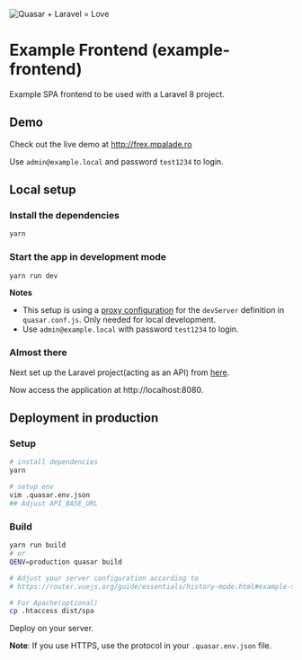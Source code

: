 ![Quasar + Laravel = Love](https://prnt.sc/vhb78n)

# Example Frontend (example-frontend)

Example SPA frontend to be used with a Laravel 8 project.

## Demo

Check out the live demo at http://frex.mpalade.ro

Use `admin@example.local` and password `test1234` to login.

## Local setup

### Install the dependencies

```bash
yarn
```

### Start the app in development mode

```bash
yarn run dev
```

**Notes**

- This setup is using a [proxy configuration](https://github.com/training-yoyosan/example-frontend/blob/master/quasar.conf.js#L76) for the `devServer` definition in `quasar.conf.js`. Only needed for local development.
- Use `admin@example.local` with password `test1234` to login.

### Almost there

Next set up the Laravel project(acting as an API) from [here](https://github.com/training-yoyosan/example-backend).

Now access the application at http://localhost:8080.

## Deployment in production

### Setup

```bash
# install dependencies
yarn

# setup env
vim .quasar.env.json
## Adjust API_BASE_URL
```

### Build

```bash
yarn run build
# or
QENV=production quasar build

# Adjust your server configuration according to
# https://router.vuejs.org/guide/essentials/history-mode.html#example-server-configurations

# For Apache(optional)
cp .htaccess dist/spa
```

Deploy on your server.

**Note**: If you use HTTPS, use the protocol in your `.quasar.env.json` file.
